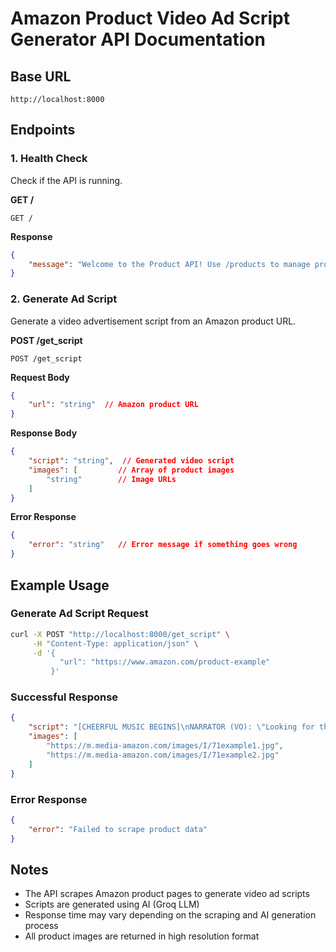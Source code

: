 # Amazon Product Video Ad Script Generator API Documentation

## Base URL
```
http://localhost:8000
```

## Endpoints

### 1. Health Check
Check if the API is running.

**GET /** 
```
GET /
```

**Response**
```json
{
    "message": "Welcome to the Product API! Use /products to manage products."
}
```

### 2. Generate Ad Script
Generate a video advertisement script from an Amazon product URL.

**POST /get_script**
```
POST /get_script
```

**Request Body**
```json
{
    "url": "string"  // Amazon product URL
}
```

**Response Body**
```json
{
    "script": "string",  // Generated video script
    "images": [         // Array of product images
        "string"        // Image URLs
    ]
}
```

**Error Response**
```json
{
    "error": "string"   // Error message if something goes wrong
}
```

## Example Usage

### Generate Ad Script Request
```bash
curl -X POST "http://localhost:8000/get_script" \
     -H "Content-Type: application/json" \
     -d '{
           "url": "https://www.amazon.com/product-example"
         }'
```

### Successful Response
```json
{
    "script": "[CHEERFUL MUSIC BEGINS]\nNARRATOR (VO): \"Looking for the perfect....\"\n[INTRO / PRODUCT SHOT]\n...",
    "images": [
        "https://m.media-amazon.com/images/I/71example1.jpg",
        "https://m.media-amazon.com/images/I/71example2.jpg"
    ]
}
```

### Error Response
```json
{
    "error": "Failed to scrape product data"
}
```

## Notes
- The API scrapes Amazon product pages to generate video ad scripts
- Scripts are generated using AI (Groq LLM)
- Response time may vary depending on the scraping and AI generation process
- All product images are returned in high resolution format
